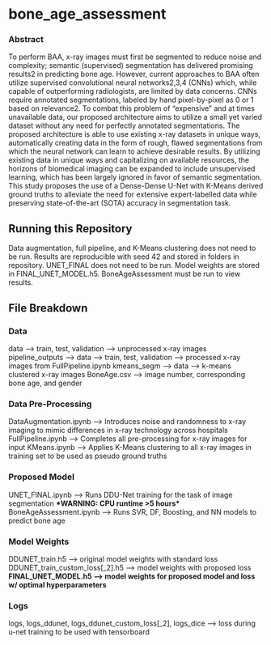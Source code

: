 # bone_age_assessment

### Abstract
To perform BAA, x-ray images must first be segmented to reduce noise and complexity; semantic (supervised) segmentation has delivered promising results2 in predicting bone age. However, current approaches to BAA often utilize supervised convolutional neural networks2,3,4 (CNNs) which, while capable of outperforming radiologists, are limited by data concerns. CNNs require annotated segmentations, labeled by hand pixel-by-pixel as 0 or 1 based on relevance2. To combat this problem of “expensive” and at times unavailable data, our proposed architecture aims to utilize a small yet varied dataset without any need for perfectly annotated segmentations. The proposed architecture is able to use existing x-ray datasets in unique ways, automatically creating data in the form of rough, flawed segmentations from which the neural network can learn to achieve desirable results. By utilizing existing data in unique ways and capitalizing on available resources, the horizons of biomedical imaging can be expanded to include unsupervised learning, which has been largely ignored in favor of semantic segmentation. This study proposes the use of a Dense-Dense U-Net with K-Means derived ground truths to alleviate the need for extensive expert-labelled data while preserving state-of-the-art (SOTA) accuracy in segmentation task. <br>

## Running this Repository
Data augmentation, full pipeline, and K-Means clustering does not need to be run. Results are reproducible with seed 42 and stored in folders in repository.
UNET_FINAL does not need to be run. Model weights are stored in FINAL_UNET_MODEL.h5.
BoneAgeAssessment must be run to view results.  

## File Breakdown
### Data
data --> train, test, validation --> unprocessed x-ray images
pipeline_outputs --> data --> train, test, validation --> processed x-ray images from FullPipeline.ipynb
kmeans_segm --> data --> k-means clustered x-ray images
BoneAge.csv --> image number, corresponding bone age, and gender

### Data Pre-Processing
DataAugmentation.ipynb --> Introduces noise and randomness to x-ray imaging to mimic differences in x-ray technology across hospitals
FullPipeline.ipynb --> Completes all pre-processing for x-ray images for input
KMeans.ipynb --> Applies K-Means clustering to all x-ray images in training set to be used as pseudo ground truths

### Proposed Model
UNET_FINAL.ipynb --> Runs DDU-Net training for the task of image segmentation **\*WARNING: CPU runtime >5 hours\***
BoneAgeAssessment.ipynb --> Runs SVR, DF, Boosting, and NN models to predict bone age

### Model Weights
DDUNET_train.h5 --> original model weights with standard loss
DDUNET_train_custom_loss[_2].h5 --> model weights with proposed loss
**FINAL_UNET_MODEL.h5 --> model weights for proposed model and loss w/ optimal hyperparameters**

### Logs
logs, logs_ddunet, logs_ddunet_custom_loss[_2], logs_dice --> loss during u-net training to be used with tensorboard
